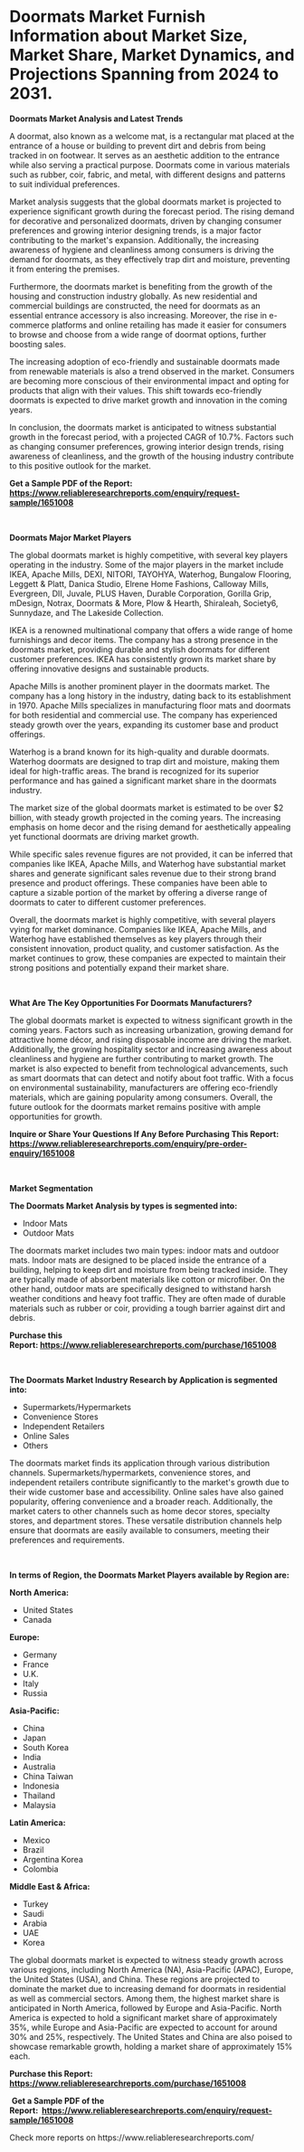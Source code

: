 <p><h1>Doormats Market Furnish Information about Market Size, Market Share, Market Dynamics, and Projections Spanning from 2024 to 2031.</h1></p><p><strong>Doormats Market Analysis and Latest Trends</strong></p>
<p><p>A doormat, also known as a welcome mat, is a rectangular mat placed at the entrance of a house or building to prevent dirt and debris from being tracked in on footwear. It serves as an aesthetic addition to the entrance while also serving a practical purpose. Doormats come in various materials such as rubber, coir, fabric, and metal, with different designs and patterns to suit individual preferences.</p><p>Market analysis suggests that the global doormats market is projected to experience significant growth during the forecast period. The rising demand for decorative and personalized doormats, driven by changing consumer preferences and growing interior designing trends, is a major factor contributing to the market's expansion. Additionally, the increasing awareness of hygiene and cleanliness among consumers is driving the demand for doormats, as they effectively trap dirt and moisture, preventing it from entering the premises.</p><p>Furthermore, the doormats market is benefiting from the growth of the housing and construction industry globally. As new residential and commercial buildings are constructed, the need for doormats as an essential entrance accessory is also increasing. Moreover, the rise in e-commerce platforms and online retailing has made it easier for consumers to browse and choose from a wide range of doormat options, further boosting sales.</p><p>The increasing adoption of eco-friendly and sustainable doormats made from renewable materials is also a trend observed in the market. Consumers are becoming more conscious of their environmental impact and opting for products that align with their values. This shift towards eco-friendly doormats is expected to drive market growth and innovation in the coming years.</p><p>In conclusion, the doormats market is anticipated to witness substantial growth in the forecast period, with a projected CAGR of 10.7%. Factors such as changing consumer preferences, growing interior design trends, rising awareness of cleanliness, and the growth of the housing industry contribute to this positive outlook for the market.</p></p>
<p><strong>Get a Sample PDF of the Report:&nbsp; <a href="https://www.reliableresearchreports.com/enquiry/request-sample/1651008">https://www.reliableresearchreports.com/enquiry/request-sample/1651008</a></strong></p>
<p>&nbsp;</p>
<p><strong>Doormats Major Market Players</strong></p>
<p><p>The global doormats market is highly competitive, with several key players operating in the industry. Some of the major players in the market include IKEA, Apache Mills, DEXI, NITORI, TAYOHYA, Waterhog, Bungalow Flooring, Leggett & Platt, Danica Studio, Elrene Home Fashions, Calloway Mills, Evergreen, DII, Juvale, PLUS Haven, Durable Corporation, Gorilla Grip, mDesign, Notrax, Doormats & More, Plow & Hearth, Shiraleah, Society6, Sunnydaze, and The Lakeside Collection.</p><p>IKEA is a renowned multinational company that offers a wide range of home furnishings and decor items. The company has a strong presence in the doormats market, providing durable and stylish doormats for different customer preferences. IKEA has consistently grown its market share by offering innovative designs and sustainable products.</p><p>Apache Mills is another prominent player in the doormats market. The company has a long history in the industry, dating back to its establishment in 1970. Apache Mills specializes in manufacturing floor mats and doormats for both residential and commercial use. The company has experienced steady growth over the years, expanding its customer base and product offerings.</p><p>Waterhog is a brand known for its high-quality and durable doormats. Waterhog doormats are designed to trap dirt and moisture, making them ideal for high-traffic areas. The brand is recognized for its superior performance and has gained a significant market share in the doormats industry.</p><p>The market size of the global doormats market is estimated to be over $2 billion, with steady growth projected in the coming years. The increasing emphasis on home decor and the rising demand for aesthetically appealing yet functional doormats are driving market growth.</p><p>While specific sales revenue figures are not provided, it can be inferred that companies like IKEA, Apache Mills, and Waterhog have substantial market shares and generate significant sales revenue due to their strong brand presence and product offerings. These companies have been able to capture a sizable portion of the market by offering a diverse range of doormats to cater to different customer preferences.</p><p>Overall, the doormats market is highly competitive, with several players vying for market dominance. Companies like IKEA, Apache Mills, and Waterhog have established themselves as key players through their consistent innovation, product quality, and customer satisfaction. As the market continues to grow, these companies are expected to maintain their strong positions and potentially expand their market share.</p></p>
<p>&nbsp;</p>
<p><strong>What Are The Key Opportunities For Doormats Manufacturers?</strong></p>
<p><p>The global doormats market is expected to witness significant growth in the coming years. Factors such as increasing urbanization, growing demand for attractive home décor, and rising disposable income are driving the market. Additionally, the growing hospitality sector and increasing awareness about cleanliness and hygiene are further contributing to market growth. The market is also expected to benefit from technological advancements, such as smart doormats that can detect and notify about foot traffic. With a focus on environmental sustainability, manufacturers are offering eco-friendly materials, which are gaining popularity among consumers. Overall, the future outlook for the doormats market remains positive with ample opportunities for growth.</p></p>
<p><strong>Inquire or Share Your Questions If Any Before Purchasing This Report: <a href="https://www.reliableresearchreports.com/enquiry/pre-order-enquiry/1651008">https://www.reliableresearchreports.com/enquiry/pre-order-enquiry/1651008</a></strong></p>
<p>&nbsp;</p>
<p><strong>Market Segmentation</strong></p>
<p><strong>The Doormats Market Analysis by types is segmented into:</strong></p>
<p><ul><li>Indoor Mats</li><li>Outdoor Mats</li></ul></p>
<p><p>The doormats market includes two main types: indoor mats and outdoor mats. Indoor mats are designed to be placed inside the entrance of a building, helping to keep dirt and moisture from being tracked inside. They are typically made of absorbent materials like cotton or microfiber. On the other hand, outdoor mats are specifically designed to withstand harsh weather conditions and heavy foot traffic. They are often made of durable materials such as rubber or coir, providing a tough barrier against dirt and debris.</p></p>
<p><strong>Purchase this Report:&nbsp;<a href="https://www.reliableresearchreports.com/purchase/1651008">https://www.reliableresearchreports.com/purchase/1651008</a></strong></p>
<p>&nbsp;</p>
<p><strong>The Doormats Market Industry Research by Application is segmented into:</strong></p>
<p><ul><li>Supermarkets/Hypermarkets</li><li>Convenience Stores</li><li>Independent Retailers</li><li>Online Sales</li><li>Others</li></ul></p>
<p><p>The doormats market finds its application through various distribution channels. Supermarkets/hypermarkets, convenience stores, and independent retailers contribute significantly to the market's growth due to their wide customer base and accessibility. Online sales have also gained popularity, offering convenience and a broader reach. Additionally, the market caters to other channels such as home decor stores, specialty stores, and department stores. These versatile distribution channels help ensure that doormats are easily available to consumers, meeting their preferences and requirements.</p></p>
<p>&nbsp;</p>
<p><strong>In terms of Region, the Doormats Market Players available by Region are:</strong></p>
<p>
    <p> <strong> North America: </strong>
        <ul>
            <li>United States</li>
            <li>Canada</li>
        </ul>
        </p> 
    <p> <strong> Europe: </strong>
        <ul>
            <li>Germany</li>
            <li>France</li>
            <li>U.K.</li>
            <li>Italy</li>
            <li>Russia</li>
        </ul>
        </p> 
    <p> <strong> Asia-Pacific: </strong>
        <ul>
            <li>China</li>
            <li>Japan</li>
            <li>South Korea</li>
            <li>India</li>
            <li>Australia</li>
            <li>China Taiwan</li>
            <li>Indonesia</li>
            <li>Thailand</li>
            <li>Malaysia</li>
        </ul>
        </p> 
    <p> <strong> Latin America: </strong>
        <ul>
            <li>Mexico</li>
            <li>Brazil</li>
            <li>Argentina Korea</li>
            <li>Colombia</li>
        </ul>
        </p> 
    <p> <strong> Middle East & Africa: </strong>
        <ul>
            <li>Turkey</li>
            <li>Saudi</li>
            <li>Arabia</li>
            <li>UAE</li>
            <li>Korea</li>
        </ul>
    </p>
    </p>
<p><p>The global doormats market is expected to witness steady growth across various regions, including North America (NA), Asia-Pacific (APAC), Europe, the United States (USA), and China. These regions are projected to dominate the market due to increasing demand for doormats in residential as well as commercial sectors. Among them, the highest market share is anticipated in North America, followed by Europe and Asia-Pacific. North America is expected to hold a significant market share of approximately 35%, while Europe and Asia-Pacific are expected to account for around 30% and 25%, respectively. The United States and China are also poised to showcase remarkable growth, holding a market share of approximately 15% each.</p></p>
<p><strong>Purchase this Report: <a href="https://www.reliableresearchreports.com/purchase/1651008">https://www.reliableresearchreports.com/purchase/1651008</a></strong></p>
<p>&nbsp;<strong>Get a Sample PDF of the Report:&nbsp;&nbsp;<a href="https://www.reliableresearchreports.com/enquiry/request-sample/1651008">https://www.reliableresearchreports.com/enquiry/request-sample/1651008</a></strong></p>
<p><strong></strong></p>
<p>Check more reports on https://www.reliableresearchreports.com/</p>